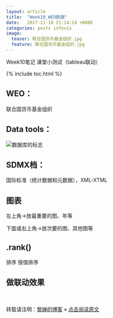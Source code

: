 ```yaml
---
layout: article
title:  "Week10_WEO数据"
date:   2017-11-10 21:14:24 +0800
categories: posts infovis
image:
  teaser: 联合国货币基金组织.jpg
  feature: 联合国货币基金组织.jpg
---
```

Week10笔记 课堂小测试（tableau联动）

{% include toc.html %}

## WEO：
联合国货币基金组织

## Data tools：
![数据库的标志](https://ss0.bdstatic.com/70cFvHSh_Q1YnxGkpoWK1HF6hhy/it/u=964156935,2811568593&fm=27&gp=0.jpg)

## SDMX档：
国际标准（统计数据和元数据），XML-XTML

## 图表
左上角->放最重要的图、年等

下面或右上角->放次要的图、其他图等

## .rank()
排序 按值排序

## 做联动效果

<br>

转载请注明：[黎婵的博客](https://cherrylichan.github.io/) » [点击阅读原文](https://cherrylichan.github.io/posts/infovis/Week10_WEO数据/)













